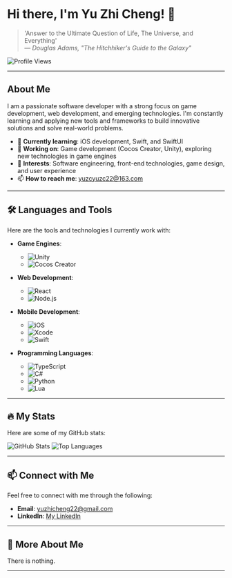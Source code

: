 # Hi there, I'm Yu Zhi Cheng! 👋

> 'Answer to the Ultimate Question of Life, The Universe, and Everything'  
> — *Douglas Adams, "The Hitchhiker's Guide to the Galaxy"*

![Profile Views](https://komarev.com/ghpvc/?username=yuzhicheng22&style=flat-square)

---

## About Me

I am a passionate software developer with a strong focus on game development, web development, and emerging technologies. I'm constantly learning and applying new tools and frameworks to build innovative solutions and solve real-world problems.

- 🌱 **Currently learning**: iOS development, Swift, and SwiftUI
- 💼 **Working on**: Game development (Cocos Creator, Unity), exploring new technologies in game engines
- 🧠 **Interests**: Software engineering, front-end technologies, game design, and user experience
- 📫 **How to reach me**: [yuzcyuzc22@163.com](mailto:yuzcyuzc22@163.com)

---

## 🛠️ Languages and Tools

Here are the tools and technologies I currently work with:

- **Game Engines**: 
  - ![Unity](https://img.shields.io/badge/-Unity-black?style=flat-square&logo=Unity)
  - ![Cocos Creator](https://img.shields.io/badge/-CocosCreator-black?style=flat-square&logo=cocos)
  
- **Web Development**: 
  - ![React](https://img.shields.io/badge/-React-black?style=flat-square&logo=react)
  - ![Node.js](https://img.shields.io/badge/-Node.js-black?style=flat-square&logo=node.js)

- **Mobile Development**:
  - ![iOS](https://img.shields.io/badge/-iOS-black?style=flat-square&logo=ios)
  - ![Xcode](https://img.shields.io/badge/-XCode-black?style=flat-square&logo=xcode)
  - ![Swift](https://img.shields.io/badge/-Swift-black?style=flat-square&logo=swift)

- **Programming Languages**:
  - ![TypeScript](https://img.shields.io/badge/-TypeScript-black?style=flat-square&logo=typescript)
  - ![C#](https://img.shields.io/badge/-CSharp-black?style=flat-square&logo=sharp)
  - ![Python](https://img.shields.io/badge/-Python-black?style=flat-square&logo=python)
  - ![Lua](https://img.shields.io/badge/-Lua-black?style=flat-square&logo=lua)

---

## 🔥 My Stats

Here are some of my GitHub stats:

![GitHub Stats](https://github-readme-stats.vercel.app/api?username=yuzhicheng22&count_private=true&show_icons=true&theme=radical)
![Top Languages](https://github-readme-stats.vercel.app/api/top-langs/?username=yuzhicheng22&layout=compact&theme=radical)

---

## 📫 Connect with Me

Feel free to connect with me through the following:

- **Email**: [yuzhicheng22@gmail.com](mailto:yuzhicheng22@gmail.com)
- **LinkedIn**: [My LinkedIn](https://www.linkedin.com/in/yuzhicheng22) 
<!-- - **Twitter**: [My Twitter](https://twitter.com/yourtwitterhandle) *(replace with your actual Twitter handle)* -->

---

## 🔗 More About Me

There is nothing.
<!-- - I’m also working on a [**game development demo project**](https://github.com/username/project-name) where I explore various features of Cocos Creator and Unity. -->
<!-- - Check out my [**portfolio**](https://yourportfolio.com) *(replace with your actual portfolio URL)* to see some of my completed projects. -->

---
